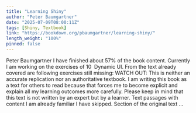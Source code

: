 ```yaml
---
title: "Learning Shiny"
author: "Peter Baumgartner"
date: "2025-07-09T08:00:11Z"
tags: [Shiny, Textbook]
link: "https://bookdown.org/pbaumgartner/learning-shiny/"
length_weight: "100%"
pinned: false
---
```


Peter Baumgartner I have finished about 57% of the book content. Currently I am working on the exercises of 10  Dynamic UI. From the text already covered are following exercises still missing: WATCH OUT: This is neither an accurate replication nor an authoritative textbook. I am writing this book as a text for others to read because that forces me to become explicit and explain all my learning outcomes more carefully. Please keep in mind that this text is not written by an expert but by a learner. Text passages with content I am already familiar I have skipped. Section of the original text ...
